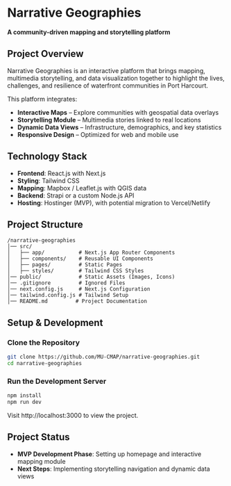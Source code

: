 # Narrative Geographies
**A community-driven mapping and storytelling platform**

## Project Overview
Narrative Geographies is an interactive platform that brings mapping, multimedia storytelling, and data visualization together to highlight the lives, challenges, and resilience of waterfront communities in Port Harcourt.

This platform integrates:
- **Interactive Maps** – Explore communities with geospatial data overlays
- **Storytelling Module** – Multimedia stories linked to real locations
- **Dynamic Data Views** – Infrastructure, demographics, and key statistics
- **Responsive Design** – Optimized for web and mobile use

## Technology Stack
- **Frontend**: React.js with Next.js
- **Styling**: Tailwind CSS
- **Mapping**: Mapbox / Leaflet.js with QGIS data
- **Backend**: Strapi or a custom Node.js API
- **Hosting**: Hostinger (MVP), with potential migration to Vercel/Netlify

## Project Structure
```
/narrative-geographies
│── src/
│   ├── app/           # Next.js App Router Components
│   ├── components/    # Reusable UI Components
│   ├── pages/         # Static Pages
│   ├── styles/        # Tailwind CSS Styles
│── public/            # Static Assets (Images, Icons)
│── .gitignore         # Ignored Files
│── next.config.js     # Next.js Configuration
│── tailwind.config.js # Tailwind Setup
│── README.md         # Project Documentation
```

## Setup & Development
### Clone the Repository
```bash
git clone https://github.com/MU-CMAP/narrative-geographies.git
cd narrative-geographies
```

### Run the Development Server
```bash
npm install
npm run dev
```
Visit http://localhost:3000 to view the project.

## Project Status
- **MVP Development Phase**: Setting up homepage and interactive mapping module
- **Next Steps**: Implementing storytelling navigation and dynamic data views